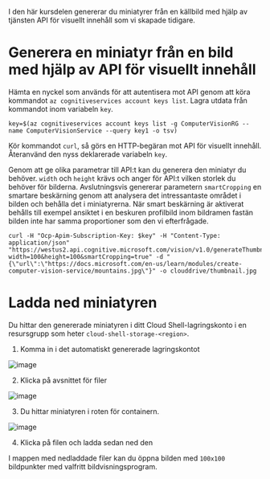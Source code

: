 I den här kursdelen genererar du miniatyrer från en källbild med hjälp av tjänsten API för visuellt innehåll som vi skapade tidigare.

# <a name="generate-a-thumbnail-from-an-image-with-computer-vision-api"></a>Generera en miniatyr från en bild med hjälp av API för visuellt innehåll

Hämta en nyckel som används för att autentisera mot API genom att köra kommandot `az cognitiveservices account keys list`. Lagra utdata från kommandot inom variabeln `key`.

```azurecli
key=$(az cognitiveservices account keys list -g ComputerVisionRG --name ComputerVisionService --query key1 -o tsv)
```

Kör kommandot `curl`, så görs en HTTP-begäran mot API för visuellt innehåll. Återanvänd den nyss deklarerade variabeln `key`.

Genom att ge olika parametrar till API:t kan du generera den miniatyr du behöver. `width` och `height` krävs och anger för API:t vilken storlek du behöver för bilderna. Avslutningsvis genererar parametern `smartCropping` en smartare beskärning genom att analysera det intressantaste området i bilden och behålla det i miniatyrerna. När smart beskärning är aktiverat behålls till exempel ansiktet i en beskuren profilbild inom bildramen fastän bilden inte har samma proportioner som den vi efterfrågade.

```azurecli
curl -H "Ocp-Apim-Subscription-Key: $key" -H "Content-Type: application/json" "https://westus2.api.cognitive.microsoft.com/vision/v1.0/generateThumbnail?width=100&height=100&smartCropping=true" -d "{\"url\":\"https://docs.microsoft.com/en-us/learn/modules/create-computer-vision-service/mountains.jpg\"}" -o clouddrive/thumbnail.jpg
```

# <a name="downloading-the-thumbnail"></a>Ladda ned miniatyren

Du hittar den genererade miniatyren i ditt Cloud Shell-lagringskonto i en resursgrupp som heter `cloud-shell-storage-<region>`.

1. Komma in i det automatiskt genererade lagringskontot

![image](../images/storage-account.png)

2. Klicka på avsnittet för filer

![image](../images/storage-account-click-on-files.png)

3. Du hittar miniatyren i roten för containern.

![image](../images/storage-account-thumbnail.png)

4. Klicka på filen och ladda sedan ned den

I mappen med nedladdade filer kan du öppna bilden med `100x100` bildpunkter med valfritt bildvisningsprogram.